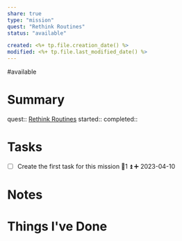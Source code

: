 ```yaml
---
share: true
type: "mission"
quest: "Rethink Routines"
status: "available"

created: <%+ tp.file.creation_date() %> 
modified: <%+ tp.file.last_modified_date() %>
---
```

#available 
# Summary
quest:: [Rethink Routines](./Rethink%20Routines.md)
started:: 
completed::
# Tasks
- [ ] Create the first task for this mission 🥄1 ⏫ ➕ 2023-04-10 

# Notes

# Things I've Done